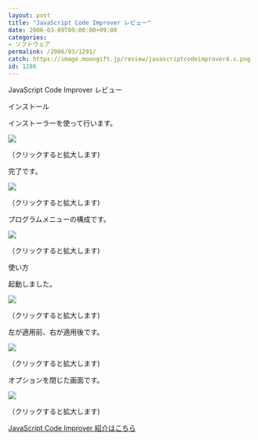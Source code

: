 ```yaml
---
layout: post
title: "JavaScript Code Improver レビュー"
date: 2006-03-09T09:00:00+09:00
categories:
- ソフトウェア
permalink: /2006/03/1291/
catch: https://image.moongift.jp/review/javascriptcodeimprover4.s.png
id: 1286
---
```

JavaScript Code Improver レビュー  
<!--more-->

インストール

  

インストーラーを使って行います。

  

[![](https://image.moongift.jp/review/javascriptcodeimprover1.s.png)](https://image.moongift.jp/review/javascriptcodeimprover1.png)  
  
（クリックすると拡大します)

  

完了です。

  

[![](https://image.moongift.jp/review/javascriptcodeimprover2.s.png)](https://image.moongift.jp/review/javascriptcodeimprover2.png)  
  
（クリックすると拡大します)

  

プログラムメニューの構成です。

  

[![](https://image.moongift.jp/review/javascriptcodeimprover3.s.png)](https://image.moongift.jp/review/javascriptcodeimprover3.png)  
  
（クリックすると拡大します)

  

使い方

  

起動しました。

  

[![](https://image.moongift.jp/review/javascriptcodeimprover4.s.png)](https://image.moongift.jp/review/javascriptcodeimprover4.png)  
  
（クリックすると拡大します)

  

左が適用前、右が適用後です。

  

[![](https://image.moongift.jp/review/javascriptcodeimprover5.s.png)](https://image.moongift.jp/review/javascriptcodeimprover5.png)  
  
（クリックすると拡大します)

  

オプションを閉じた画面です。

  

[![](https://image.moongift.jp/review/javascriptcodeimprover6.s.png)](https://image.moongift.jp/review/javascriptcodeimprover6.png)  
  
（クリックすると拡大します)

  

[JavaScript Code Improver 紹介はこちら](http://fw.moongift.jp/intro/i-1277.html)

